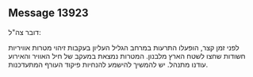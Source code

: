 ## Message 13923

דובר צה"ל: 

לפני זמן קצר, הופעלו התרעות במרחב הגליל העליון בעקבות זיהוי מטרות אוויריות חשודות שחצו לשטח הארץ מלבנון.
המטרות נמצאת במעקב של חיל האוויר והאירוע עודנו מתנהל.
יש להמשיך להישמע להנחיות פיקוד העורף המתעדכנות.

